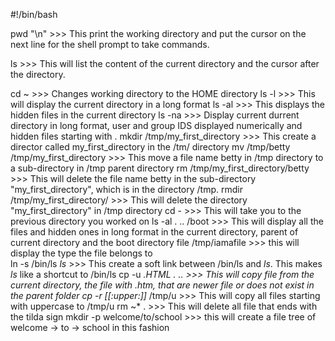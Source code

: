 #!/bin/bash

pwd "\n" >>> This print the working directory and put the cursor on the next line for the shell prompt to take commands.

ls  >>> This will list the content of the current directory and the cursor after the directory.

cd ~ >>> Changes working  directory to the HOME directory
ls -l >>> This will display the current directory in a long format
ls -al >>> This displays the hidden files in the current directory
ls -na >>> Display current durrent directory in long format, user and group IDS displayed numerically and hidden files starting with .
mkdir /tmp/my_first_directory >>> This create a director called my_first_directory in the /tm/ directory
mv /tmp/betty /tmp/my_first_directory >>> This move a file name betty in /tmp directory to a sub-directory in /tmp parent directory
rm /tmp/my_first_directory/betty >>> This will delete the file name betty in the sub-directory "my_first_directory", which is in the directory /tmp.
rmdir /tmp/my_first_directory/ >>> This will delete the directory "my_first_directory" in /tmp directory
cd - >>> This will take you to the previous directory you worked on
ls -al . .. /boot >>> This will display all the files and hidden ones in long format in the current directory, parent of current directory and the boot directory
file /tmp/iamafile >>> this will display the type the file belongs to  
ln -s /bin/ls _ls_ >>> This create a soft link between /bin/ls and _ls_. This makes _ls_ like a shortcut to /bin/ls
cp -u *.HTML . .. >>> This will copy file from the current directory, the file  with .htm, that are  newer file or does not exist in the parent folder
cp -r [[:upper:]]* /tmp/u >>> This will copy all files starting with uppercase to /tmp/u
rm ~* . >>> This will delete all file that ends with the tilda sign
mkdir -p welcome/to/school >>> this will create a file tree of welcome -> to -> school in this fashion
